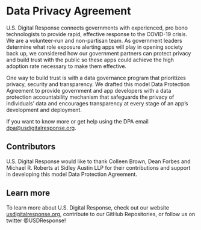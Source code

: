 # Data Privacy Agreement

U.S. Digital Response connects governments with experienced, pro bono technologists to provide rapid, effective response to the COVID-19 crisis. We are a volunteer-run and non-partisan team. As government leaders determine what role exposure alerting apps will play in opening society back up, we considered how our government partners can protect privacy and build trust with the public so these apps could achieve the high adoption rate necessary to make them effective.

One way to build trust is with a data governance program that prioritizes privacy, security and transparency. We drafted this model Data Protection Agreement to provide government and app developers with a data protection accountability mechanism that safeguards the privacy of individuals’ data and encourages transparency at every stage of an app’s development and deployment.

If you want to know more or get help using the DPA email [dpa@usdigitalresponse.org](mailto:dpa@usdigitalresponse.org).

## Contributors

U.S. Digital Response would like to thank Colleen Brown, Dean Forbes and Michael R. Roberts at Sidley Austin LLP for their contributions and support in developing this model Data Protection Agreement.


## Learn more

To learn more about U.S. Digital Response, check out our website [usdigitalresponse.org](http://usdigitalresponse.org), contribute to our GitHub Repositories, or follow us on twitter @USDResponse!

